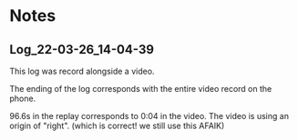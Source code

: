 # Notes

## Log_22-03-26_14-04-39

This log was record alongside a video.

The ending of the log corresponds with the entire video record on the phone.

96.6s in the replay corresponds to 0:04 in the video.
The video is using an origin of "right". (which is correct! we still use this AFAIK)
